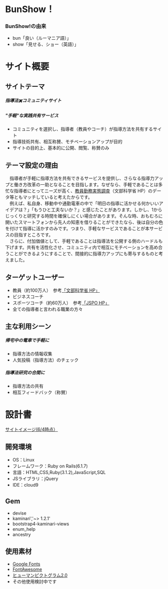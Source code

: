 # BunShow！
### BunShow!の由来
- bun「良い（ルーマニア語）」
- show「見せる、ショー（英語）」

# サイト概要
## サイトテーマ
##### 指導法✖️コミュニティサイト
##### "手軽"な実践共有サービス
- コミュニティを選択し、指導者（教員やコーチ）が指導方法を共有するサイト
- 指導技術共有、相互称賛、モチベーションアップが目的
- サイトの目的上、基本的に公開、閲覧、称賛のみ

## テーマ設定の理由
　指導者が手軽に指導方法を共有できるサービスを提供し、さらなる指導力アップと働き方改革の一助となることを目指します。なぜなら、手軽であることは多忙な指導者にとってニーズが高く、[教員勤務実態調査](https://www.mext.go.jp/b_menu/houdou/mext_01232.html)（文部科学省 HP）のデータ等ともマッチしていると考えたからです。<br>　例えば、私自身、移動中や通勤電車の中で「明日の指導に活かせる何かいいアイデアは？」「もうひと工夫ないか？」と感じたことがあります。しかし、1からじっくりと研究する時間を確保しにくい場合があります。そんな時、おもむろに開いたスマートフォンから先人の知恵を借りることができたなら、後は自分の色を付けて指導に活かすのみです。つまり、手軽なサービスであることが本サービスの目指すところです。<br>　さらに、付加価値として、手軽であることは指導法を公開する側のハードルも下げます。共有を活性化させ、コミュニティ内で相互にモチベーションを高め合うことができるようにすることで、間接的に指導力アップにも寄与するものと考えました。

## ターゲットユーザー
- 教員（約100万人）　参考[「文部科学省 HP」](https://www.mext.go.jp/b_menu/shingi/chukyo/chukyo0/toushin/attach/1337051.htm)
- ビジネスコーチ
- スポーツコーチ（約60万人）　参考[「JSPO HP」](https://www.japan-sports.or.jp/coach/tabid248.html)
- 全ての指導者と言われる職業の方々

## 主な利用シーン
##### 帰宅中の電車で手軽に
- 指導方法の情報収集
- 人気投稿（指導方法）のチェック
##### 指導法研究の合間に
- 指導方法の共有
- 相互フィードバック（称賛）

# 設計書
[サイトイメージ(6/4時点）](https://docs.google.com/presentation/d/1CYtoc4LJuiONindI2NsoawQ7FLRNeUG2KoAKsUR_P1I/edit?usp=sharing)

## 開発環境
- OS：Linux
- フレームワーク：Ruby on Rails(6.1.7)
- 言語：HTML,CSS,Ruby(3.1.2),JavaScript,SQL
- JSライブラリ：jQuery
- IDE：cloud9

## Gem
- devise
- kaminari','~> 1.2.1'
- bootstrap4-kaminari-views
- enum_help
- ancestry

## 使用素材
- [Google Fonts](https://fonts.google.com/?subset=japanese&noto.script=Jpan)
- [FontAwesome](https://fontawesome.com/)
- [ヒューマンピクトグラム2.0](https://pictogram2.com/)
- その他使用検討中です
